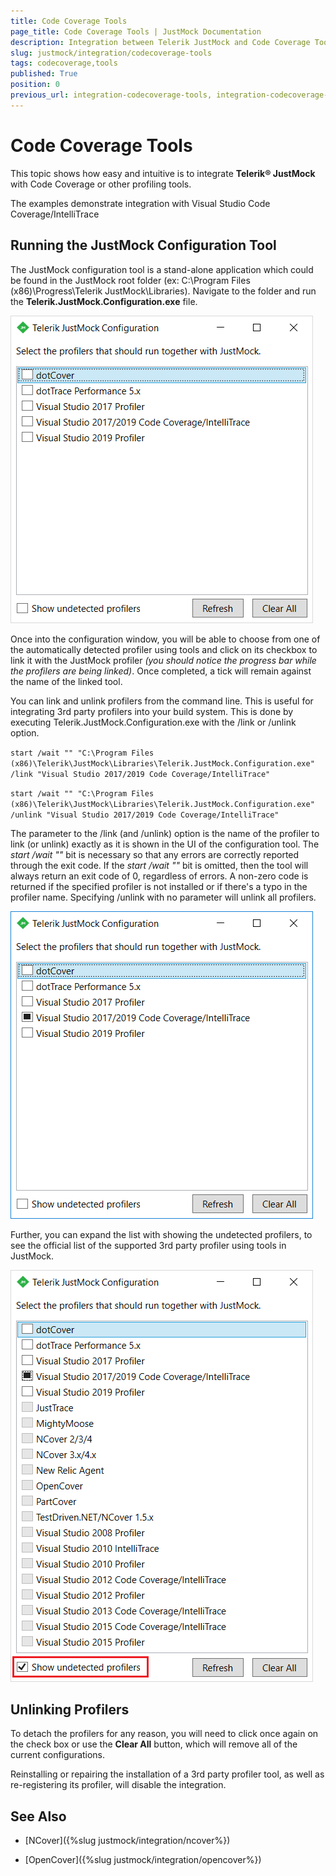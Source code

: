 ```yaml
---
title: Code Coverage Tools 
page_title: Code Coverage Tools | JustMock Documentation
description: Integration between Telerik JustMock and Code Coverage Tools such as Visual Studio Code Coverage
slug: justmock/integration/codecoverage-tools
tags: codecoverage,tools
published: True
position: 0
previous_url: integration-codecoverage-tools, integration-codecoverage-tools.html
---
```


# Code Coverage Tools

This topic shows how easy and intuitive is to integrate __Telerik® JustMock__ with Code Coverage or other profiling tools.

The examples demonstrate integration with Visual Studio Code Coverage/IntelliTrace

## Running the JustMock Configuration Tool

The JustMock configuration tool is a stand-alone application which could be found in the JustMock root folder (ex: C:\Program Files (x86)\Progress\Telerik JustMock\Libraries). Navigate to the folder and run the __Telerik.JustMock.Configuration.exe__ file.

![JustMock Configuration Window](images/CodeCoverageTools1.png)

Once into the configuration window, you will be able to choose from one of the automatically detected profiler using tools and click on its checkbox to link it with the JustMock profiler *(you should notice the progress bar while the profilers are being linked)*. Once completed, a tick will remain against the name of the linked tool.

You can link and unlink profilers from the command line. This is useful for integrating 3rd party profilers into your build system. This is done by executing Telerik.JustMock.Configuration.exe with the /link or /unlink option. 

`start /wait "" "C:\Program Files (x86)\Telerik\JustMock\Libraries\Telerik.JustMock.Configuration.exe" /link "Visual Studio 2017/2019 Code Coverage/IntelliTrace"`

`start /wait "" "C:\Program Files (x86)\Telerik\JustMock\Libraries\Telerik.JustMock.Configuration.exe" /unlink "Visual Studio 2017/2019 Code Coverage/IntelliTrace"`

The parameter to the /link (and /unlink) option is the name of the profiler to link (or unlink) exactly as it is shown in the UI of the configuration tool. The *start /wait ""* bit is necessary so that any errors are correctly reported through the exit code. If the *start /wait ""* bit is omitted, then the tool will always return an exit code of 0, regardless of errors. A non-zero code is returned if the specified profiler is not installed or if there's a typo in the profiler name. Specifying /unlink with no parameter will unlink all profilers.

![Code Coverage Tools 2](images/CodeCoverageTools2.png)

Further, you can expand the list with showing the undetected profilers, to see the official list of the supported 3rd party profiler using tools in  JustMock.   
            
![Code Coverage Tools 3](images/CodeCoverageTools3.png)

## Unlinking Profilers

To detach the profilers for any reason, you will need to click once again on the check box or use the __Clear All__ button, which will remove all of the current configurations.

Reinstalling or repairing the installation of a 3rd party profiler tool, as well as re-registering its profiler, will disable the integration.
          

## See Also

 * [NCover]({%slug justmock/integration/ncover%})

 * [OpenCover]({%slug justmock/integration/opencover%})

